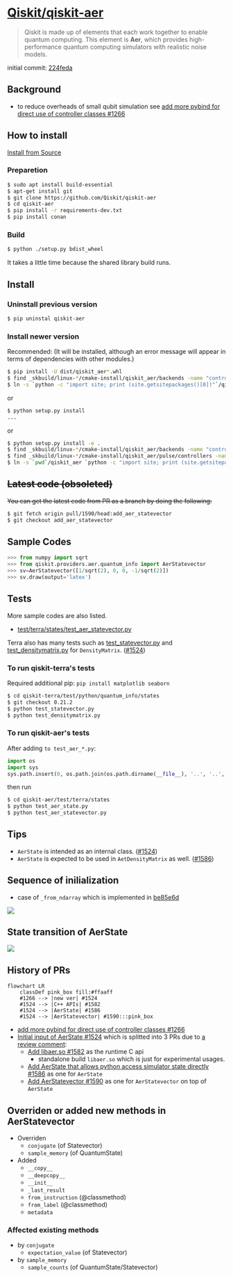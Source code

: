 # [Qiskit/qiskit-aer](https://github.com/Qiskit/qiskit-aer)

> Qiskit is made up of elements that each work together to enable quantum computing. This element is **Aer**, which provides high-performance quantum computing simulators with realistic noise models.

initial commit: [224feda](https://github.com/Qiskit/qiskit-aer/commit/224feda211e7d92b815955a0bd2637f142b65947)

## Background

- to reduce overheads of small qubit simulation see [add more pybind for direct use of controller classes #1266](https://github.com/Qiskit/qiskit-aer/pull/1266)

## How to install

[Install from Source](https://github.com/Qiskit/qiskit-aer/blob/main/CONTRIBUTING.md#install-from-source)

### Preparetion

```sh
$ sudo apt install build-essential
$ apt-get install git
$ git clone https://github.com/Qiskit/qiskit-aer
$ cd qiskit-aer
$ pip install -r requirements-dev.txt
$ pip install conan
```

### Build

```sh
$ python ./setup.py bdist_wheel
```

It takes a little time because the shared library build runs.

## Install

### Uninstall previous version

```sh
$ pip uninstal qiskit-aer
```

### Install newer version

Recommended: (It will be installed, although an error message will appear in terms of dependencies with other modules.)

```sh
$ pip install -U dist/qiskit_aer*.whl
$ find _skbuild/linux-*/cmake-install/qiskit_aer/backends -name "controller_wrappers*.so" -exec cp {} `python -c "import site; print (site.getsitepackages()[0])"`/qiskit_aer/backends/ \;
$ ln -s `python -c "import site; print (site.getsitepackages()[0])"`/qiskit_aer `python -c "import site; print (site.getsitepackages()[0])"`/qiskit/providers/aer
```

or

```sh
$ python setup.py install
...
```

or

```sh
$ python setup.py install -e .
$ find _skbuild/linux-*/cmake-install/qiskit_aer/backends -name "controller_wrappers*.so" -exec cp {} `pwd`/qiskit_aer/backends/ \;
$ find _skbuild/linux-*/cmake-install/qiskit_aer/pulse/controllers -name "pulse_utils*.so" -exec cp {} `pwd`/qiskit_aer/pulse/controllers/ \;
$ ln -s `pwd`/qiskit_aer `python -c "import site; print (site.getsitepackages()[0])"`/qiskit/providers/aer
```

## ~~Latest code (obsoleted)~~

~~You can get the latest code from PR as a branch by doing the following:~~

```sh
$ git fetch origin pull/1590/head:add_aer_statevector
$ git checkout add_aer_statevector
```

## Sample Codes

```python
>>> from numpy import sqrt
>>> from qiskit.providers.aer.quantum_info import AerStatevector
>>> sv=AerStatevector([1/sqrt(2), 0, 0, -1/sqrt(2)])
>>> sv.draw(output='latex')
```

## Tests

More sample codes are also listed.

- [test/terra/states/test_aer_statevector.py](https://github.com/Qiskit/qiskit-aer/blob/0.11.0/test/terra/states/test_aer_statevector.py)

Terra also has many tests such as [test_statevector.py](https://github.com/Qiskit/qiskit-terra/tree/main/test/python/quantum_info/states) and [test_densitymatrix.py](https://github.com/Qiskit/qiskit-terra/blob/main/test/python/quantum_info/states/test_densitymatrix.py) for `DensityMatrix`. ([#1524](https://github.com/Qiskit/qiskit-aer/pull/1524#discussion_r952700690))

### To run qiskit-terra's tests

Required additional pip: `pip install matplotlib seaborn`

```sh
$ cd qiskit-terra/test/python/quantum_info/states
$ git checkout 0.21.2
$ python test_statevector.py
$ python test_densitymatrix.py
```

### To run qiskit-aer's tests

After adding `to test_aer_*.py`:

```python
import os
import sys
sys.path.insert(0, os.path.join(os.path.dirname(__file__), '..', '..', '..'))
```

then run

```sh
$ cd qiskit-aer/test/terra/states
$ python test_aer_state.py
$ python test_aer_statevector.py
```

## Tips

- `AerState` is intended as an internal class. ([#1524](https://github.com/Qiskit/qiskit-aer/pull/1524#discussion_r953731761))
- `AerState` is expected to be used in `AetDensityMatrix` as well. ([#1586](https://github.com/Qiskit/qiskit-aer/pull/1586#issuecomment-1237991487))

## Sequence of inilialization

- case of `_from_ndarray` which is implemented in [be85e6d](https://github.com/Qiskit/qiskit-aer/commit/be85e6df3b073628db4f72a6f9a96b248fffa696)

![](images/qiskit-aer-StateVector_Initialization.svg)

## State transition of AerState

![](images/qiskit-aer-AerState_state_transition.svg)

## History of PRs

```mermaid
flowchart LR
    classDef pink_box fill:#ffaaff
    #1266 --> |new ver| #1524
    #1524 --> |C++ APIs| #1582
    #1524 --> |AerState| #1586
    #1524 --> |AerStatevector| #1590:::pink_box
```

- [add more pybind for direct use of controller classes #1266](https://github.com/Qiskit/qiskit-aer/pull/1266)
- [Initial input of AerState #1524](https://github.com/Qiskit/qiskit-aer/pull/1524) which is splitted into 3 PRs due to [a review comment](https://github.com/Qiskit/qiskit-aer/pull/1524#pullrequestreview-1082244663):
    - [Add libaer.so #1582](https://github.com/Qiskit/qiskit-aer/pull/1582) as the runtime C api
        - standalone build `libaer.so` which is just for experimental usages.
    - [Add AerState that allows python access simulator state directly #1586](https://github.com/Qiskit/qiskit-aer/pull/1586) as one for `AerState`
    - [Add AerStatevector #1590](https://github.com/Qiskit/qiskit-aer/pull/1590) as one for `AerStatevector` on top of `AerState`

## Overriden or added new methods in AerStatevector

- Overriden
    - `conjugate` (of Statevector)
    - `sample_memory` (of QuantumState)
- Added
    - `__copy__`
    - `__deepcopy__`
    - `__init__`
    - `_last_result`
    - `from_instruction` (@classmethod)
    - `from_label` (@classmethod)
    - `metadata`

### Affected existing methods

- by `conjugate`
    - `expectation_value` (of Statevector)
- by `sample_memory`
    - `sample_counts` (of QuantumState/Statevector)
